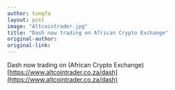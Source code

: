 ```yaml
---
author: tungfa
layout: post
image: "Altcointrader.jpg"
title: "Dash now trading on African Crypto Exchange"
original-author: 
original-link:
---
```


Dash now trading on 
(African Crypto Exchange)
[https://www.altcointrader.co.za/dash](https://www.altcointrader.co.za/dash)